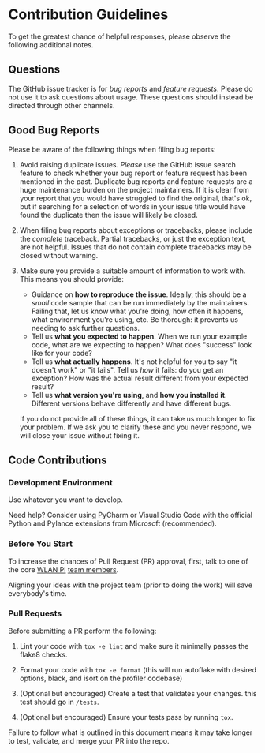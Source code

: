 # Contribution Guidelines

To get the greatest chance of helpful responses, please observe the
following additional notes.

## Questions

The GitHub issue tracker is for *bug reports* and *feature requests*. Please do
not use it to ask questions about usage. These questions should
instead be directed through other channels.

## Good Bug Reports

Please be aware of the following things when filing bug reports:

1. Avoid raising duplicate issues. *Please* use the GitHub issue search feature
   to check whether your bug report or feature request has been mentioned in
   the past. Duplicate bug reports and feature requests are a huge maintenance
   burden on the project maintainers. If it is clear from your report that you 
   would have struggled to find the original, that's ok, but if searching for 
   a selection of words in your issue title would have found the duplicate
   then the issue will likely be closed.

2. When filing bug reports about exceptions or tracebacks, please include the
   *complete* traceback. Partial tracebacks, or just the exception text, are
   not helpful. Issues that do not contain complete tracebacks may be closed
   without warning.

3. Make sure you provide a suitable amount of information to work with. This
   means you should provide:

   - Guidance on **how to reproduce the issue**. Ideally, this should be a
     *small* code sample that can be run immediately by the maintainers.
     Failing that, let us know what you're doing, how often it happens, what
     environment you're using, etc. Be thorough: it prevents us needing to ask
     further questions.
   - Tell us **what you expected to happen**. When we run your example code,
     what are we expecting to happen? What does "success" look like for your
     code?
   - Tell us **what actually happens**. It's not helpful for you to say "it
     doesn't work" or "it fails". Tell us *how* it fails: do you get an
     exception? How was the actual result different from your expected result?
   - Tell us **what version you're using**, and
     **how you installed it**. Different versions behave
     differently and have different bugs.
   
   If you do not provide all of these things, it can take us much longer to
   fix your problem. If we ask you to clarify these and you never respond, we
   will close your issue without fixing it.

## Code Contributions

### Development Environment

Use whatever you want to develop. 

Need help? Consider using PyCharm or Visual Studio Code with the official Python and Pylance extensions from Microsoft (recommended).

### Before You Start

To increase the chances of Pull Request (PR) approval, first, talk to one of the core [WLAN Pi](https://github.com/WLAN-Pi/) [team members](https://github.com/orgs/WLAN-Pi/people).

Aligning your ideas with the project team (prior to doing the work) will save everybody's time. 

### Pull Requests

Before submitting a PR perform the following:

1. Lint your code with `tox -e lint` and make sure it minimally passes the flake8 checks.

1. Format your code with `tox -e format` (this will run autoflake with desired options, black, and isort on the profiler codebase)

2. (Optional but encouraged) Create a test that validates your changes. this test should go in `/tests`.

3. (Optional but encouraged) Ensure your tests pass by running `tox`.

Failure to follow what is outlined in this document means it may take longer to test, validate, and merge your PR into the repo.
